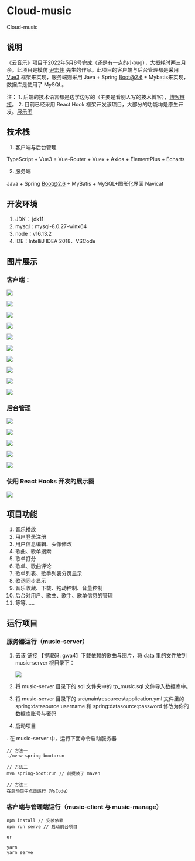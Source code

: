# Cloud-music
Cloud-music

## 说明

  《云音乐》项目于2022年5月8号完成（还是有一点的小bug），大概耗时两三月余。此项目是模仿 <a href="https://yin-hongwei.github.io/2019/03/04/music/#more">尹宏伟</a> 先生的作品。此项目的客户端与后台管理都是采用 <a href="https://staging-cn.vuejs.org/">Vue3</a> 框架来实现，服务端则采用 Java + Spring Boot@2.6 + Mybatis来实现，数据库是使用了 MySQL。
  
  注：
     1. 后端的技术语言都是边学边写的（主要是看别人写的技术博客），<a href="https://www.javaboy.org/springboot/">博客链接</a>。
     2. 目前已经采用 React Hook 框架开发该项目，大部分的功能均是原生开发。<a href="### 使用 React Hooks 开发的展示图">展示图</a>
  
## 技术栈

1. 客户端与后台管理

TypeScript + Vue3 + Vue-Router + Vuex + Axios + ElementPlus + Echarts

2. 服务端

Java + Spring Boot@2.6 + MyBatis + MySQL+图形化界面 Navicat

## 开发环境

1. JDK： jdk11
2. mysql：mysql-8.0.27-winx64
3. node：v16.13.2
4. IDE：IntelliJ IDEA 2018、VSCode

## 图片展示


### 客户端：
![](https://cdn.jsdelivr.net/gh/LinXiuci/image/img/1659043135718.jpg)<br/>

![](https://cdn.jsdelivr.net/gh/LinXiuci/image/img/1659042365149.jpg)<br/>

![](https://cdn.jsdelivr.net/gh/LinXiuci/image/img/1659042576972.jpg)<br/>

![](https://cdn.jsdelivr.net/gh/LinXiuci/image/img/1659042661244.jpg)<br/>

![](https://cdn.jsdelivr.net/gh/LinXiuci/image/img/1659042685231.jpg)<br/>

![](https://cdn.jsdelivr.net/gh/LinXiuci/image/img/1659042304807.jpg)<br/>

![](https://cdn.jsdelivr.net/gh/LinXiuci/image/img/1659042745163.jpg)<br/>

![](https://cdn.jsdelivr.net/gh/LinXiuci/image/img/1659042760578.jpg)<br/>

![](https://cdn.jsdelivr.net/gh/LinXiuci/image/img/1659042725361.jpg)<br/>

![](https://cdn.jsdelivr.net/gh/LinXiuci/image/img/1659042745163.jpg)<br/>


### 后台管理

![](https://cdn.jsdelivr.net/gh/LinXiuci/image/img/1659043355339.jpg)<br/>

![](https://cdn.jsdelivr.net/gh/LinXiuci/image/img/1659043369654.jpg)<br/>

![](https://cdn.jsdelivr.net/gh/LinXiuci/image/img/1659043390895.jpg)<br/>

![](https://cdn.jsdelivr.net/gh/LinXiuci/image/img/1659043404804.jpg)<br/>

![](https://cdn.jsdelivr.net/gh/LinXiuci/image/img/1659043428857.jpg)<br/>


### 使用 React Hooks 开发的展示图

![](https://cdn.jsdelivr.net/gh/LinXiuci/image/img/8564f582ca3030d9e7b3a5aba8fe1c9.jpg)<br/>



## 项目功能

1. 音乐播放
2. 用户登录注册
3. 用户信息编辑、头像修改
4. 歌曲、歌单搜索
5. 歌单打分
6. 歌单、歌曲评论
7. 歌单列表、歌手列表分页显示
8. 歌词同步显示
9. 音乐收藏、下载、拖动控制、音量控制
10. 后台对用户、歌曲、歌手、歌单信息的管理
11. 等等......

## 运行项目

### 服务器运行（music-server）

1. 去该<a href="https://pan.baidu.com/s/1Qv0ohAIPeTthPK_CDwpfWg"> 链接 </a>【提取码: gwa4】下载依赖的歌曲与图片，将 data 里的文件放到 music-server 根目录下：

   ![](https://cdn.jsdelivr.net/gh/LinXiuci/image/img/1659047718983.jpg)<br/>

2. 将 music-server 目录下的 sql 文件夹中的 tp_music.sql 文件导入数据库中。

3. 将 music-server 目录下的 src\main\resources\application.yml 文件里的 spring:datasource:username 和 spring:datasource:password 修改为你的数据库账号与密码

4. 启动项目

. 在 music-server 中，运行下面命令启动服务器
```
// 方法一
./mvnw spring-boot:run

// 方法二
mvn spring-boot:run // 前提装了 maven

// 方法三
在启动类中点击运行（VsCode）
```

### 客户端与管理端运行（music-client 与 music-manage）

```
npm install // 安装依赖
npm run serve // 启动前台项目

or

yarn
yarn serve
```


